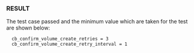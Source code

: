 ### RESULT

The test case passed and the minimum value which are taken for the test are shown below:

```
  cb_confirm_volume_create_retries = 3
  cb_confirm_volume_create_retry_interval = 1
```

